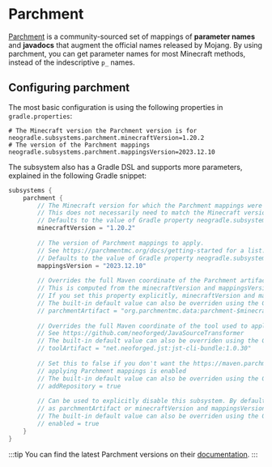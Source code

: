 # Parchment

[Parchment] is a community-sourced set of mappings of **parameter names** and **javadocs** that augment the official names released by Mojang. By using parchment, you can get parameter names for most Minecraft methods, instead of the indescriptive `p_` names.

## Configuring parchment

The most basic configuration is using the following properties in `gradle.properties`:

```properties
# The Minecraft version the Parchment version is for
neogradle.subsystems.parchment.minecraftVersion=1.20.2
# The version of the Parchment mappings
neogradle.subsystems.parchment.mappingsVersion=2023.12.10
```

The subsystem also has a Gradle DSL and supports more parameters, explained in the following Gradle snippet:

```gradle
subsystems {
    parchment {
        // The Minecraft version for which the Parchment mappings were created.
        // This does not necessarily need to match the Minecraft version your mod targets
        // Defaults to the value of Gradle property neogradle.subsystems.parchment.minecraftVersion
        minecraftVersion = "1.20.2"
        
        // The version of Parchment mappings to apply.
        // See https://parchmentmc.org/docs/getting-started for a list.
        // Defaults to the value of Gradle property neogradle.subsystems.parchment.mappingsVersion
        mappingsVersion = "2023.12.10"
        
        // Overrides the full Maven coordinate of the Parchment artifact to use
        // This is computed from the minecraftVersion and mappingsVersion properties by default.
        // If you set this property explicitly, minecraftVersion and mappingsVersion will be ignored.
        // The built-in default value can also be overriden using the Gradle property neogradle.subsystems.parchment.parchmentArtifact
        // parchmentArtifact = "org.parchmentmc.data:parchment-$minecraftVersion:$mappingsVersion:checked@zip"
        
        // Overrides the full Maven coordinate of the tool used to apply the Parchment mappings
        // See https://github.com/neoforged/JavaSourceTransformer
        // The built-in default value can also be overriden using the Gradle property neogradle.subsystems.parchment.toolArtifact
        // toolArtifact = "net.neoforged.jst:jst-cli-bundle:1.0.30"
        
        // Set this to false if you don't want the https://maven.parchmentmc.org/ repository to be added automatically when
        // applying Parchment mappings is enabled
        // The built-in default value can also be overriden using the Gradle property neogradle.subsystems.parchment.addRepository
        // addRepository = true
        
        // Can be used to explicitly disable this subsystem. By default, it will be enabled automatically as soon
        // as parchmentArtifact or minecraftVersion and mappingsVersion are set.
        // The built-in default value can also be overriden using the Gradle property neogradle.subsystems.parchment.enabled
        // enabled = true
    }
}
```

:::tip
You can find the latest Parchment versions on their [documentation](https://parchmentmc.org/docs/getting-started).
:::

[Parchment]: https://parchmentmc.org/
